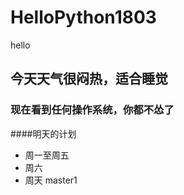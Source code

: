 # HelloPython1803
hello

## 今天天气很闷热，适合睡觉

### 现在看到任何操作系统，你都不怂了

####明天的计划
- 周一至周五
- 周六
- 周天
master1
